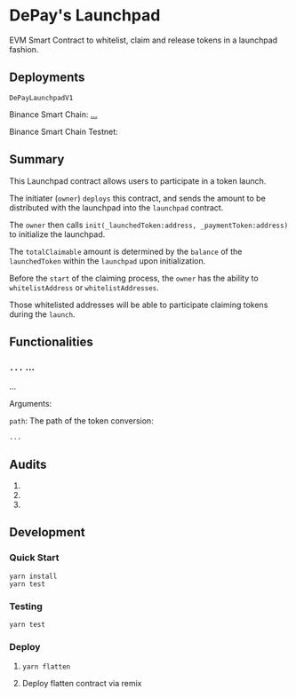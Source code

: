 # DePay's Launchpad

EVM Smart Contract to whitelist, claim and release tokens in a launchpad fashion.

## Deployments

`DePayLaunchpadV1`

Binance Smart Chain: [...](...)

Binance Smart Chain Testnet: []()

## Summary

This Launchpad contract allows users to participate in a token launch.

The initiater (`owner`) `deploys` this contract, and sends the amount to be distributed with the launchpad into the `launchpad` contract.

The `owner` then calls `init(_launchedToken:address, _paymentToken:address)` to initialize the launchpad.

The `totalClaimable` amount is determined by the `balance` of the `launchedToken` within the `launchpad` upon initialization.

Before the `start` of the claiming process, the `owner` has the ability to `whitelistAddress` or `whitelistAddresses`.

Those whitelisted addresses will be able to participate claiming tokens during the `launch`.


## Functionalities

### `...` ...

...

Arguments:

`path`: The path of the token conversion:

```
...
```


## Audits

1. 
2. 
3. 

## Development

### Quick Start

```
yarn install
yarn test
```

### Testing

```
yarn test
```

### Deploy

1. `yarn flatten`

2. Deploy flatten contract via remix

